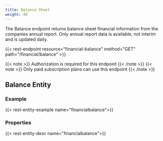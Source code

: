 ```yaml
---
title: Balance Sheet
weight: 40
---
```


The Balance endpoint returns balance sheet financial information from the companies annual report. Only annual report data
is available, not interim and is updated daily.

{{< rest-endpoint resource="financial-balance" method="GET" path="/financial/balance" >}}

{{< note >}} Authorization is required for this endpoint {{< /note >}}
{{< note >}} Only paid subscription plans can use this endpoint {{< /note >}}

## Balance Entity

### Example
{{< rest-entity-example name="financialbalance">}}

### Properties
{{< rest-entity-desc name="financialbalance">}}

